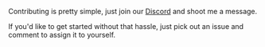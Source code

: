 Contributing is pretty simple, just join our [Discord](https://discord.gg/udZSbhws9D) and shoot me a message. 

If you'd like to get started without that hassle, just pick out an issue and comment to assign it to yourself.
